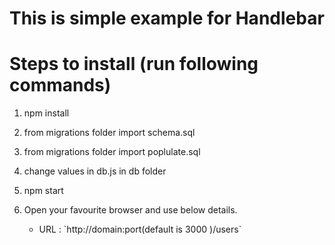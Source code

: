 # This is simple example for Handlebar

# Steps to install (run following commands)

1) npm install
2) from migrations folder import schema.sql
3) from migrations folder import poplulate.sql
4) change values in db.js in db folder
5) npm start

1) Open your favourite browser and use below details.
	<ul>
		<li>URL : `http://domain:port(default is 3000 )/users`</li>
	</ul>
